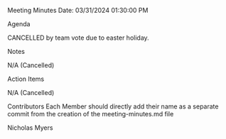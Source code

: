 Meeting Minutes
Date: 03/31/2024 01:30:00 PM

Agenda

CANCELLED by team vote due to easter holiday.

Notes

N/A (Cancelled)

Action Items

N/A (Cancelled)

Contributors
Each Member should directly add their name as a separate commit from the creation of the meeting-minutes.md file

Nicholas Myers
